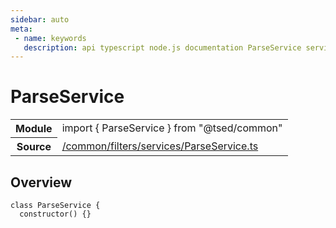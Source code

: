 ```yaml
---
sidebar: auto
meta:
 - name: keywords
   description: api typescript node.js documentation ParseService service
---
```

# ParseService <Badge text="Service" type="service"/>
<!-- Summary -->
<section class="symbol-info"><table class="is-full-width"><tbody><tr><th>Module</th><td><div class="lang-typescript"><span class="token keyword">import</span> { ParseService }&nbsp;<span class="token keyword">from</span>&nbsp;<span class="token string">"@tsed/common"</span></div></td></tr><tr><th>Source</th><td><a href="https://github.com/Romakita/ts-express-decorators/blob/v4.30.1/src//common/filters/services/ParseService.ts#L0-L0">/common/filters/services/ParseService.ts</a></td></tr></tbody></table></section>

<!-- Overview -->
## Overview


<pre><code class="typescript-lang "><span class="token keyword">class</span> ParseService <span class="token punctuation">{</span>
  <span class="token keyword">constructor</span><span class="token punctuation">(</span><span class="token punctuation">)</span> <span class="token punctuation">{</span><span class="token punctuation">}</span></code></pre>